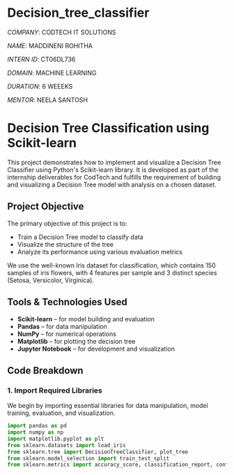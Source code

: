# Decision_tree_classifier

*COMPANY*: CODTECH IT SOLUTIONS

*NAME*: MADDINENI ROHITHA

*INTERN ID*: CT06DL736

*DOMAIN*: MACHINE LEARNING

*DURATION*: 6 WEEEKS

*MENTOR*: NEELA SANTOSH

# Decision Tree Classification using Scikit-learn

This project demonstrates how to implement and visualize a Decision Tree Classifier using Python's Scikit-learn library. It is developed as part of the internship deliverables for CodTech and fulfills the requirement of building and visualizing a Decision Tree model with analysis on a chosen dataset.

## Project Objective

The primary objective of this project is to:
- Train a Decision Tree model to classify data
- Visualize the structure of the tree
- Analyze its performance using various evaluation metrics

We use the well-known Iris dataset for classification, which contains 150 samples of iris flowers, with 4 features per sample and 3 distinct species (Setosa, Versicolor, Virginica).

##  Tools & Technologies Used

- **Scikit-learn** – for model building and evaluation
- **Pandas** – for data manipulation
- **NumPy** – for numerical operations
- **Matplotlib** – for plotting the decision tree
- **Jupyter Notebook** – for development and visualization

## Code Breakdown

### 1. Import Required Libraries
We begin by importing essential libraries for data manipulation, model training, evaluation, and visualization.

```python
import pandas as pd
import numpy as np
import matplotlib.pyplot as plt
from sklearn.datasets import load_iris
from sklearn.tree import DecisionTreeClassifier, plot_tree
from sklearn.model_selection import train_test_split
from sklearn.metrics import accuracy_score, classification_report, confusion_matrix

